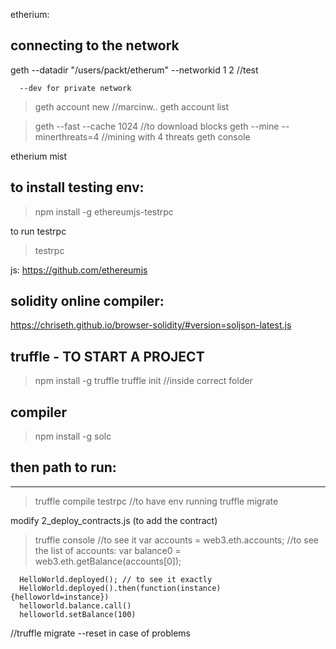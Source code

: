 etherium:

connecting to the network
--------------

geth --datadir "/users/packt/etherum" --networkid 1
                                                  2 //test

      --dev for private network


>geth account new    //marcinw..
>geth account list 

>geth --fast --cache 1024 //to download blocks
>geth --mine --minerthreats=4 //mining with 4 threats
>geth console


etherium mist


to install testing env:
------------------------
>npm install -g ethereumjs-testrpc

to run testrpc
>testrpc 

js:   https://github.com/ethereumjs

solidity online compiler:
-------------------------
https://chriseth.github.io/browser-solidity/#version=soljson-latest.js

truffle - TO START A PROJECT
-------------
>npm install -g truffle
>truffle init //inside correct folder

compiler
-------
>npm install -g solc



then path to run:
-----------------
-----------------


>truffle compile
>testrpc //to have env running 
>truffle migrate

modify 2_deploy_contracts.js (to add the contract)


>truffle console //to see it
      var accounts  = web3.eth.accounts; //to see the list of accounts:
      var balance0 = web3.eth.getBalance(accounts[0]);

      HelloWorld.deployed(); // to see it exactly
      HelloWorld.deployed().then(function(instance)         {helloworld=instance})
      helloworld.balance.call()
      helloworld.setBalance(100)

//truffle migrate --reset in case of problems
